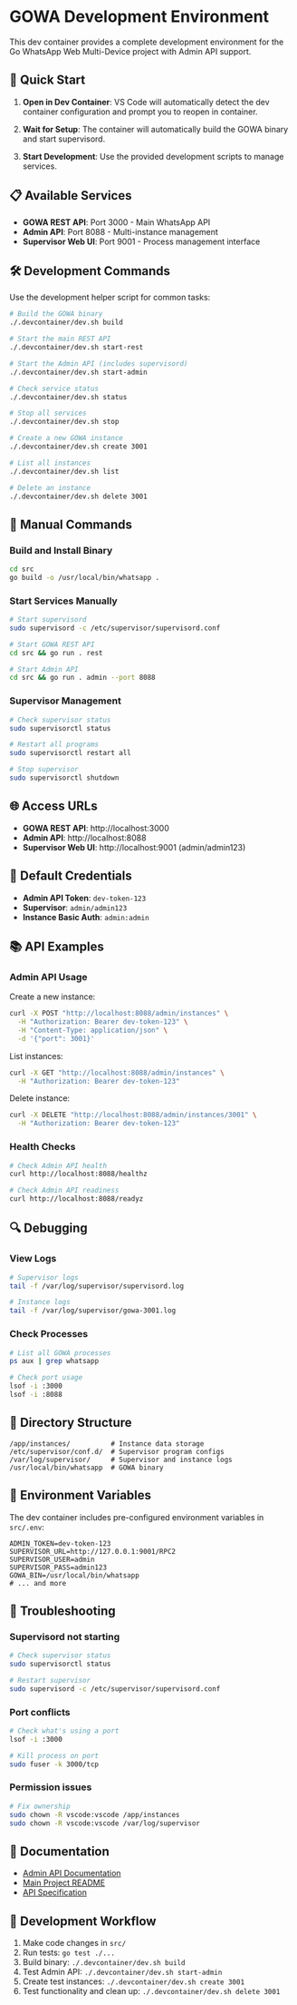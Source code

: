 # GOWA Development Environment

This dev container provides a complete development environment for the Go WhatsApp Web Multi-Device project with Admin API support.

## 🚀 Quick Start

1. **Open in Dev Container**: VS Code will automatically detect the dev container configuration and prompt you to reopen in container.

2. **Wait for Setup**: The container will automatically build the GOWA binary and start supervisord.

3. **Start Development**: Use the provided development scripts to manage services.

## 📋 Available Services

- **GOWA REST API**: Port 3000 - Main WhatsApp API
- **Admin API**: Port 8088 - Multi-instance management
- **Supervisor Web UI**: Port 9001 - Process management interface

## 🛠️ Development Commands

Use the development helper script for common tasks:

```bash
# Build the GOWA binary
./.devcontainer/dev.sh build

# Start the main REST API
./.devcontainer/dev.sh start-rest

# Start the Admin API (includes supervisord)
./.devcontainer/dev.sh start-admin

# Check service status
./.devcontainer/dev.sh status

# Stop all services
./.devcontainer/dev.sh stop

# Create a new GOWA instance
./.devcontainer/dev.sh create 3001

# List all instances
./.devcontainer/dev.sh list

# Delete an instance
./.devcontainer/dev.sh delete 3001
```

## 🔧 Manual Commands

### Build and Install Binary
```bash
cd src
go build -o /usr/local/bin/whatsapp .
```

### Start Services Manually
```bash
# Start supervisord
sudo supervisord -c /etc/supervisor/supervisord.conf

# Start GOWA REST API
cd src && go run . rest

# Start Admin API
cd src && go run . admin --port 8088
```

### Supervisor Management
```bash
# Check supervisor status
sudo supervisorctl status

# Restart all programs
sudo supervisorctl restart all

# Stop supervisor
sudo supervisorctl shutdown
```

## 🌐 Access URLs

- **GOWA REST API**: http://localhost:3000
- **Admin API**: http://localhost:8088
- **Supervisor Web UI**: http://localhost:9001 (admin/admin123)

## 🔐 Default Credentials

- **Admin API Token**: `dev-token-123`
- **Supervisor**: `admin/admin123`
- **Instance Basic Auth**: `admin:admin`

## 📚 API Examples

### Admin API Usage

Create a new instance:
```bash
curl -X POST "http://localhost:8088/admin/instances" \
  -H "Authorization: Bearer dev-token-123" \
  -H "Content-Type: application/json" \
  -d '{"port": 3001}'
```

List instances:
```bash
curl -X GET "http://localhost:8088/admin/instances" \
  -H "Authorization: Bearer dev-token-123"
```

Delete instance:
```bash
curl -X DELETE "http://localhost:8088/admin/instances/3001" \
  -H "Authorization: Bearer dev-token-123"
```

### Health Checks

```bash
# Check Admin API health
curl http://localhost:8088/healthz

# Check Admin API readiness
curl http://localhost:8088/readyz
```

## 🔍 Debugging

### View Logs
```bash
# Supervisor logs
tail -f /var/log/supervisor/supervisord.log

# Instance logs
tail -f /var/log/supervisor/gowa-3001.log
```

### Check Processes
```bash
# List all GOWA processes
ps aux | grep whatsapp

# Check port usage
lsof -i :3000
lsof -i :8088
```

## 📁 Directory Structure

```
/app/instances/          # Instance data storage
/etc/supervisor/conf.d/  # Supervisor program configs
/var/log/supervisor/     # Supervisor and instance logs
/usr/local/bin/whatsapp  # GOWA binary
```

## 🔄 Environment Variables

The dev container includes pre-configured environment variables in `src/.env`:

```env
ADMIN_TOKEN=dev-token-123
SUPERVISOR_URL=http://127.0.0.1:9001/RPC2
SUPERVISOR_USER=admin
SUPERVISOR_PASS=admin123
GOWA_BIN=/usr/local/bin/whatsapp
# ... and more
```

## 🐛 Troubleshooting

### Supervisord not starting
```bash
# Check supervisor status
sudo supervisorctl status

# Restart supervisor
sudo supervisord -c /etc/supervisor/supervisord.conf
```

### Port conflicts
```bash
# Check what's using a port
lsof -i :3000

# Kill process on port
sudo fuser -k 3000/tcp
```

### Permission issues
```bash
# Fix ownership
sudo chown -R vscode:vscode /app/instances
sudo chown -R vscode:vscode /var/log/supervisor
```

## 📖 Documentation

- [Admin API Documentation](../docs/admin-api.md)
- [Main Project README](../readme.md)
- [API Specification](../docs/openapi.yaml)

## 🎯 Development Workflow

1. Make code changes in `src/`
2. Run tests: `go test ./...`
3. Build binary: `./.devcontainer/dev.sh build`
4. Test Admin API: `./.devcontainer/dev.sh start-admin`
5. Create test instances: `./.devcontainer/dev.sh create 3001`
6. Test functionality and clean up: `./.devcontainer/dev.sh delete 3001`
